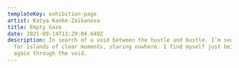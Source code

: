 ```yaml
---
templateKey: exhibition-page
artist: Katya Kanke-Zaikanova
title: Empty Gaze
date: 2021-09-14T13:29:04.640Z
description: In search of a void between the hustle and bustle. I’m searching
  for islands of clear moments, staring nowhere. I find myself just being here
  again through the void.
---
```

